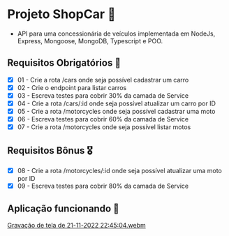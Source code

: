# Projeto ShopCar :car: 
- API para uma concessionária de veículos implementada em NodeJs, Express, Mongoose, MongoDB, Typescript e POO. 

## Requisitos Obrigatórios :robot: 

- [x] 01 - Crie a rota /cars onde seja possível cadastrar um carro
- [x] 02 - Crie o endpoint para listar carros
- [x] 03 - Escreva testes para cobrir 30% da camada de Service
- [x] 04 - Crie a rota /cars/:id onde seja possível atualizar um carro por ID
- [x] 05 - Crie a rota /motorcycles onde seja possível cadastrar uma moto
- [x] 06 - Escreva testes para cobrir 60% da camada de Service
- [x] 07 - Crie a rota /motorcycles onde seja possível listar motos

## Requisitos Bônus :medal_military: 

- [x] 08 - Crie a rota /motorcycles/:id onde seja possível atualizar uma moto por ID
- [x] 09 - Escreva testes para cobrir 80% da camada de Service

## Aplicação funcionando :runner:

[Gravação de tela de 21-11-2022 22:45:04.webm](https://user-images.githubusercontent.com/20332960/203197813-798c582e-0488-47f0-aff4-93c875d6977f.webm)
